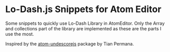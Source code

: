 # Lo-Dash.js Snippets for Atom Editor

Some snippets to quickly use Lo-Dash Library in AtomEditor. Only the Array and collections part of the library are implemented as these are the parts I use the most.

Inspired by the [atom-undescorejs](https://github.com/tianpermana/atom-underscorejs) package by Tian Permana.
